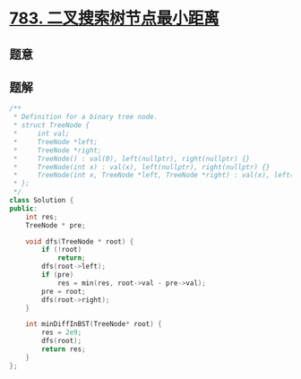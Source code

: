 #   [783. 二叉搜索树节点最小距离](https://leetcode.cn/problems/minimum-distance-between-bst-nodes/)

## 题意



## 题解



```c++
/**
 * Definition for a binary tree node.
 * struct TreeNode {
 *     int val;
 *     TreeNode *left;
 *     TreeNode *right;
 *     TreeNode() : val(0), left(nullptr), right(nullptr) {}
 *     TreeNode(int x) : val(x), left(nullptr), right(nullptr) {}
 *     TreeNode(int x, TreeNode *left, TreeNode *right) : val(x), left(left), right(right) {}
 * };
 */
class Solution {
public:
    int res;
    TreeNode * pre;

    void dfs(TreeNode * root) {
        if (!root)
            return;
        dfs(root->left);
        if (pre)
            res = min(res, root->val - pre->val);
        pre = root;
        dfs(root->right);
    }

    int minDiffInBST(TreeNode* root) {
        res = 2e9;
        dfs(root);
        return res;
    }
};
```



```python3

```

